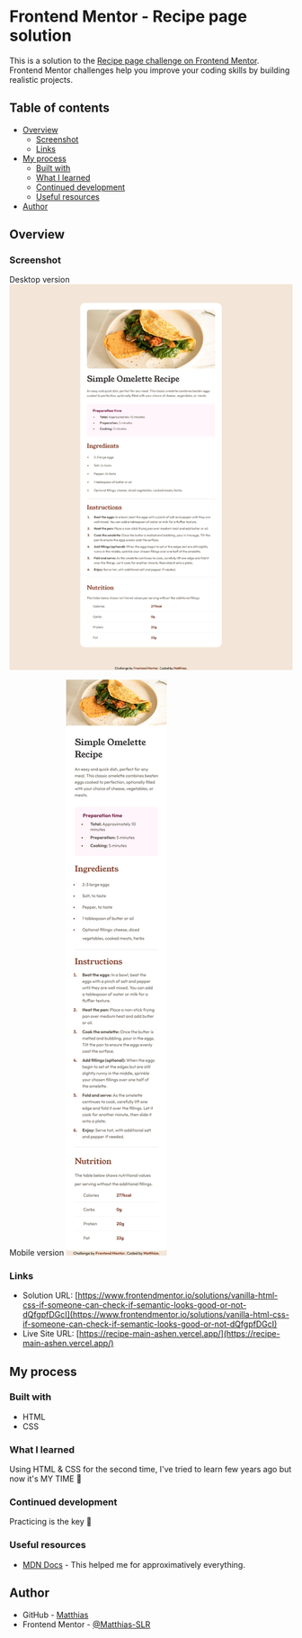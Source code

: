# Frontend Mentor - Recipe page solution

This is a solution to the [Recipe page challenge on Frontend Mentor](https://www.frontendmentor.io/challenges/recipe-page-KiTsR8QQKm). Frontend Mentor challenges help you improve your coding skills by building realistic projects.

## Table of contents

- [Overview](#overview)
  - [Screenshot](#screenshot)
  - [Links](#links)
- [My process](#my-process)
  - [Built with](#built-with)
  - [What I learned](#what-i-learned)
  - [Continued development](#continued-development)
  - [Useful resources](#useful-resources)
- [Author](#author)

## Overview

### Screenshot

Desktop version
![](/assets/images/desktop_recipe-page-main_by_matthias.png)

Mobile version
![](/assets/images/mobile_recipe-page-main_by_matthias.png)

### Links

- Solution URL: [https://www.frontendmentor.io/solutions/vanilla-html-css-if-someone-can-check-if-semantic-looks-good-or-not-dQfgpfDGcI](https://www.frontendmentor.io/solutions/vanilla-html-css-if-someone-can-check-if-semantic-looks-good-or-not-dQfgpfDGcI)
- Live Site URL: [https://recipe-main-ashen.vercel.app/](https://recipe-main-ashen.vercel.app/)

## My process

### Built with

- HTML
- CSS

### What I learned

Using HTML & CSS for the second time, I've tried to learn few years ago but now it's MY TIME 😤

### Continued development

Practicing is the key 🔑

### Useful resources

- [MDN Docs](https://developer.mozilla.org/fr/) - This helped me for approximatively everything.

## Author

- GitHub - [Matthias](https://github.com/Matthias-SLR)
- Frontend Mentor - [@Matthias-SLR](https://www.frontendmentor.io/profile/Matthias-SLR)
